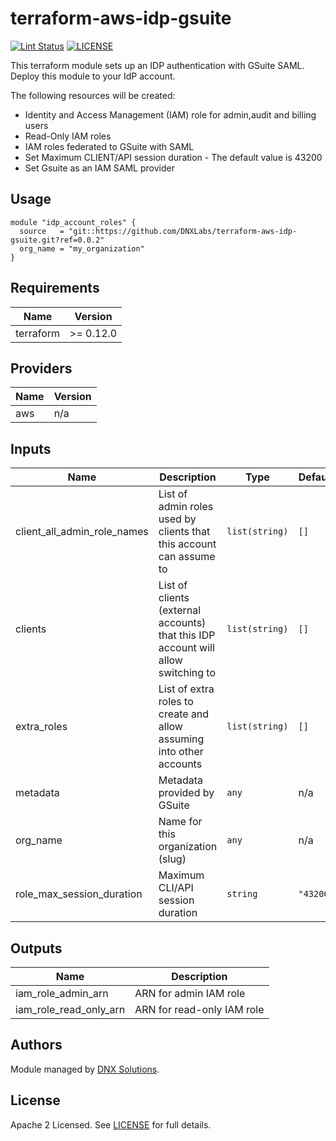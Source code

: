 # terraform-aws-idp-gsuite

[![Lint Status](https://github.com/DNXLabs/terraform-aws-idp-gsuite/workflows/Lint/badge.svg)](https://github.com/DNXLabs/terraform-aws-idp-gsuite/actions)
[![LICENSE](https://img.shields.io/github/license/DNXLabs/terraform-aws-idp-gsuite)](https://github.com/DNXLabs/terraform-aws-idp-gsuite/blob/master/LICENSE)

This terraform module sets up an IDP authentication with GSuite SAML. Deploy this module to your IdP account.

The following resources will be created:

 - Identity and Access Management (IAM) role for admin,audit and billing users
 - Read-Only IAM roles
 - IAM roles federated to GSuite with SAML
 - Set Maximum CLIENT/API session duration - The default value is 43200
 - Set Gsuite as an IAM SAML provider

## Usage

```hcl
module "idp_account_roles" {
  source   = "git::https://github.com/DNXLabs/terraform-aws-idp-gsuite.git?ref=0.0.2"
  org_name = "my_organization"
}
```

<!--- BEGIN_TF_DOCS --->

## Requirements

| Name | Version |
|------|---------|
| terraform | >= 0.12.0 |

## Providers

| Name | Version |
|------|---------|
| aws | n/a |

## Inputs

| Name | Description | Type | Default | Required |
|------|-------------|------|---------|:--------:|
| client\_all\_admin\_role\_names | List of admin roles used by clients that this account can assume to | `list(string)` | `[]` | no |
| clients | List of clients (external accounts) that this IDP account will allow switching to | `list(string)` | `[]` | no |
| extra\_roles | List of extra roles to create and allow assuming into other accounts | `list(string)` | `[]` | no |
| metadata | Metadata provided by GSuite | `any` | n/a | yes |
| org\_name | Name for this organization (slug) | `any` | n/a | yes |
| role\_max\_session\_duration | Maximum CLI/API session duration | `string` | `"43200"` | no |

## Outputs

| Name | Description |
|------|-------------|
| iam\_role\_admin\_arn | ARN for admin IAM role |
| iam\_role\_read\_only\_arn | ARN for read-only IAM role |

<!--- END_TF_DOCS --->

## Authors

Module managed by [DNX Solutions](https://github.com/DNXLabs).

## License

Apache 2 Licensed. See [LICENSE](https://github.com/DNXLabs/terraform-aws-idp-gsuite/blob/master/LICENSE) for full details.
